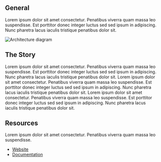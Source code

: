 ## General

Lorem ipsum dolor sit amet consectetur. Penatibus viverra quam massa leo suspendisse. Est porttitor donec integer luctus sed sed ipsum in adipiscing. Nunc pharetra lacus iaculis tristique penatibus dolor sit.

![Architecture diagram](https://i.imgur.com/xCOK0b7.jpeg)

## The Story

Lorem ipsum dolor sit amet consectetur. Penatibus viverra quam massa leo suspendisse. Est porttitor donec integer luctus sed sed ipsum in adipiscing. Nunc pharetra lacus iaculis tristique penatibus dolor sit. Lorem ipsum dolor sit amet consectetur. Penatibus viverra quam massa leo suspendisse. Est porttitor donec integer luctus sed sed ipsum in adipiscing. Nunc pharetra lacus iaculis tristique penatibus dolor sit. Lorem ipsum dolor sit amet consectetur. Penatibus viverra quam massa leo suspendisse. Est porttitor donec integer luctus sed sed ipsum in adipiscing. Nunc pharetra lacus iaculis tristique penatibus dolor sit.

## Resources

Lorem ipsum dolor sit amet consectetur. Penatibus viverra quam massa leo suspendisse.

- [Website](https://dxos.org)
- [Documentation](https://electric-sql.com/docs/intro)
